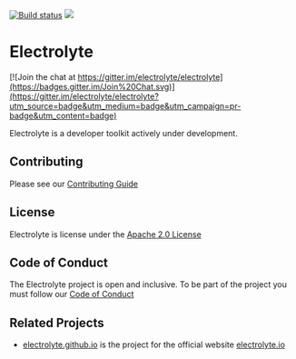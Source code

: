[![Build status](https://ci.appveyor.com/api/projects/status/x576xyqfpsfpj7kh?svg=true)](https://ci.appveyor.com/project/Electrolyte/electrolyte)
![](https://reposs.herokuapp.com/?path=electrolyte/electrolyte&style=flat)

# Electrolyte

[![Join the chat at https://gitter.im/electrolyte/electrolyte](https://badges.gitter.im/Join%20Chat.svg)](https://gitter.im/electrolyte/electrolyte?utm_source=badge&utm_medium=badge&utm_campaign=pr-badge&utm_content=badge)

Electrolyte is a developer toolkit actively under development.

## Contributing

Please see our [Contributing Guide][contributing]

## License

Electrolyte is license under the [Apache 2.0 License][license]

## Code of Conduct

The Electrolyte project is open and inclusive. 
To be part of the project you must follow our [Code of Conduct][codeofconduct]

## Related Projects

 - [electrolyte.github.io](https://github.com/electrolyte/electrolyte.github.io) is the project for the official website [electrolyte.io][website]

[website]: http://electrolyte.io
[github]: https://github.com/electrolyte/electrolyte
[documentation]: http://electrolyte.io
[license]: https://github.com/electrolyte/electrolyte/blob/master/LICENSE
[codeofconduct]: https://github.com/electrolyte/code-of-conduct/blob/master/code-of-conduct.md
[contributing]: https://github.com/electrolyte/electrolyte/blob/master/CONTRIBUTING.md